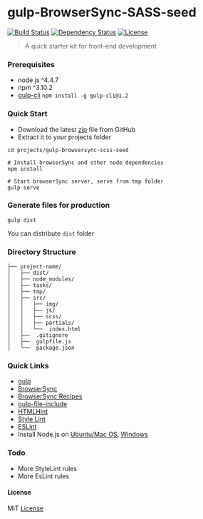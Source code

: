 # gulp-BrowserSync-SASS-seed

[![Build Status](https://travis-ci.org/ankurk91/gulp-browsersync-scss-seed.svg?branch=master)](https://travis-ci.org/ankurk91/gulp-browsersync-scss-seed)
[![Dependency Status](https://www.versioneye.com/user/projects/57ad5c71cb5df2003d6434c2/badge.svg?style=flat-square)](https://www.versioneye.com/user/projects/57ad5c71cb5df2003d6434c2)
[![License](https://img.shields.io/github/license/ankurk91/gulp-browsersync-scss-seed.svg?maxAge=3600)]()

> A quick starter kit for front-end development

### Prerequisites
* node js ^4.4.7
* npm ^3.10.2
* [gulp-cli](https://github.com/gulpjs/gulp-cli)  ```npm install -g gulp-cli@1.2```


### Quick Start
* Download the latest [zip](https://github.com/ankurk91/gulp-browsersync-scss-seed/zipball/master) file from GitHub
* Extract it to your projects folder
```shell
cd projects/gulp-browsersync-scss-seed

# Install browserSync and other node dependencies
npm install

# Start browserSync server, serve from tmp folder 
gulp serve
```

### Generate files for production
```
gulp dist
```
You can distribute ```dist``` folder

### Directory Structure 

```
├── project-name/
│   ├── dist/
│   ├── node_modules/
│   ├── tasks/
│   ├── tmp/
│   ├── src/
│   │   ├── img/
│   │   ├── js/
│   │   ├── scss/
│   │   ├── partials/
│   │   └──  index.html
│   ├──  .gitignore
│   ├──  gulpfile.js
│   └──  package.json

```


### Quick Links
* [gulp](http://gulpjs.com)
* [BrowserSync](http://www.browsersync.io)
* [BrowserSync Recipes](https://github.com/BrowserSync/recipes/tree/master/recipes)
* [gulp-file-include](https://github.com/coderhaoxin/gulp-file-include)
* [HTMLHint](https://github.com/yaniswang/HTMLHint)
* [Style Lint](https://github.com/stylelint/stylelint)
* [ESLint](https://github.com/eslint/eslint)
* Install Node.js on [Ubuntu/Mac OS](https://github.com/creationix/nvm), [Windows](https://nodejs.org/en/download/)

### Todo
* More StyleLint rules
* More EsLint rules

#### License
MIT [License](LICENSE.txt)
